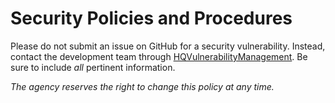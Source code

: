 # Security Policies and Procedures

Please do not submit an issue on GitHub for a security vulnerability. Instead,
contact the development team through
[HQVulnerabilityManagement](HQVulnerabilityManagement@sba.gov). Be sure to
include _all_ pertinent information.

_The agency reserves the right to change this policy at any time._
